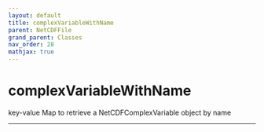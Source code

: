 ```yaml
---
layout: default
title: complexVariableWithName
parent: NetCDFFile
grand_parent: Classes
nav_order: 28
mathjax: true
---
```


#  complexVariableWithName

key-value Map to retrieve a NetCDFComplexVariable object by name


---

